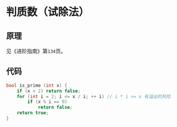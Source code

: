 # 判质数（试除法）

## 原理

见《进阶指南》第`134`页。

## 代码

```cpp
bool is_prime (int x) {
    if (x < 2) return false;
    for (int i = 2; i <= x / i; ++ i) // i * i <= x 有溢出的风险
        if (x % i == 0)
            return false;
    return true;
}
```

